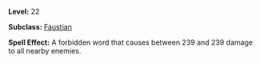 <!-- TITLE: Spell: Sickly Ritual -->
<!-- SUBTITLE:  -->

**Level:** 22

**Subclass:** [Faustian](faustian)

**Spell Effect:** A forbidden word that causes between 239 and 239 damage to all nearby enemies.